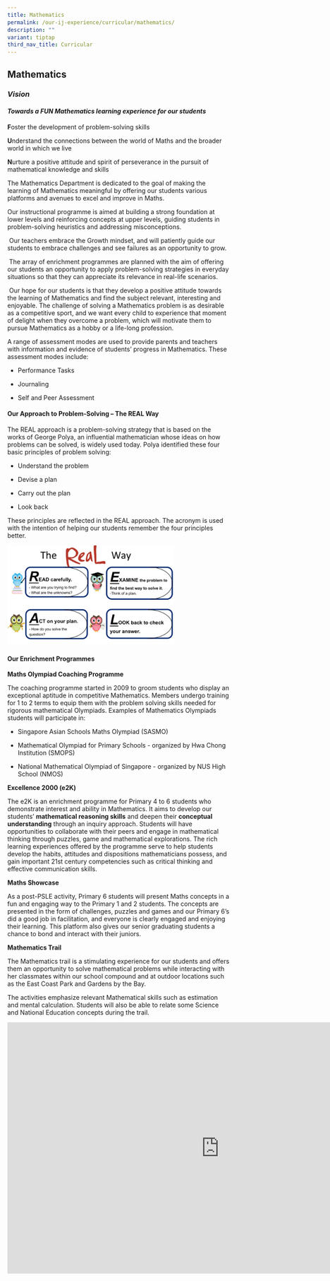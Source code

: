 ```yaml
---
title: Mathematics
permalink: /our-ij-experience/curricular/mathematics/
description: ""
variant: tiptap
third_nav_title: Curricular
---
```

<h2>Mathematics</h2>
<h3><strong><em>Vision</em></strong></h3>
<h4><strong><em>Towards a FUN Mathematics learning experience for our students</em></strong></h4>
<p></p>
<p><strong>F</strong>oster the development of problem-solving skills</p>
<p><strong>U</strong>nderstand the connections between the world of Maths
and the broader world in which we live</p>
<p><strong>N</strong>urture a positive attitude and spirit of perseverance
in the pursuit of mathematical knowledge and skills</p>
<p>The Mathematics Department is dedicated to the goal of making the learning
of Mathematics meaningful by offering our students various platforms and
avenues to excel and improve in Maths.</p>
<p>Our instructional programme is aimed at building a strong foundation at
lower levels and reinforcing concepts at upper levels, guiding students
in problem-solving heuristics and addressing misconceptions.</p>
<p>&nbsp;Our teachers embrace the&nbsp;Growth mindset, and will patiently
guide our students to embrace challenges and see failures as an opportunity
to grow.</p>
<p>&nbsp;The array of enrichment programmes are planned with the aim of offering
our students an opportunity to apply problem-solving strategies in everyday
situations so that they can appreciate its relevance in real-life scenarios.</p>
<p>&nbsp;Our hope for our students is that they develop a positive attitude
towards the learning of Mathematics and find the subject relevant, interesting
and enjoyable. The challenge of solving a Mathematics problem is as desirable
as a competitive sport, and we want every child to experience that moment
of delight when they overcome a problem, which will motivate them to pursue
Mathematics as a hobby or a life-long profession.</p>
<p>A range of assessment modes are used to provide parents and teachers with
information and evidence of students’ progress in Mathematics. These assessment
modes include:</p>
<ul data-tight="true" class="tight">
<li>
<p>Performance Tasks</p>
</li>
<li>
<p>Journaling</p>
</li>
<li>
<p>Self and Peer Assessment</p>
</li>
</ul>
<h4>Our Approach to Problem-Solving – The REAL Way</h4>
<p>The REAL approach is a problem-solving strategy that is based on the works
of George Polya, an influential mathematician whose ideas on how problems
can be solved, is widely used today. Polya identified these four basic
principles of problem solving:</p>
<ul data-tight="true" class="tight">
<li>
<p>Understand the problem</p>
</li>
<li>
<p>Devise a plan</p>
</li>
<li>
<p>Carry out the plan</p>
</li>
<li>
<p>Look back</p>
</li>
</ul>
<p>These principles are reflected in the REAL approach. The acronym is used
with the intention of helping our students remember the four principles
better.</p>
<p></p>
<div class="isomer-image-wrapper">
<img style="width: 75%;" height="auto" width="100%" alt="" src="/images/The_Real_Way.jpg">
</div>
<h4><strong>Our Enrichment Programmes</strong></h4>
<p><strong>Maths Olympiad Coaching Programme</strong>
</p>
<p>The coaching programme started in 2009 to groom students who display an
exceptional aptitude in competitive Mathematics. Members undergo training
for 1 to 2 terms to equip them with the problem solving skills needed for
rigorous mathematical Olympiads. Examples of Mathematics Olympiads students
will participate in:</p>
<ul data-tight="true" class="tight">
<li>
<p>Singapore Asian Schools Maths Olympiad (SASMO)</p>
</li>
<li>
<p>Mathematical Olympiad for Primary Schools - organized by Hwa Chong Institution
(SMOPS)</p>
</li>
<li>
<p>National Mathematical Olympiad of Singapore - organized by NUS High School
(NMOS)</p>
</li>
</ul>
<p><strong>Excellence 2000 (e2K)</strong>
</p>
<p>The e2K is an enrichment programme for Primary 4 to 6 students who demonstrate
interest and ability in Mathematics. It aims to develop our students’&nbsp;<strong>mathematical reasoning skills</strong>&nbsp;and
deepen their&nbsp;<strong>conceptual understanding</strong>&nbsp;through
an inquiry approach. Students will have opportunities to collaborate with
their peers and engage in mathematical thinking through puzzles, game and
mathematical explorations. The rich learning experiences offered by the
programme serve to help students develop the habits, attitudes and dispositions
mathematicians possess, and gain important 21st&nbsp;century competencies
such as critical thinking and effective communication skills.</p>
<p><strong>Maths Showcase</strong>
</p>
<p>As a post-PSLE activity, Primary 6 students will present Maths concepts
in a fun and engaging way to the Primary 1 and 2 students. The concepts
are presented in the form of challenges, puzzles and games and our Primary
6’s did a good job in facilitation, and everyone is clearly engaged and
enjoying their learning. This platform also gives our senior graduating
students a chance to bond and interact with their juniors.</p>
<p><strong>Mathematics Trail</strong>
</p>
<p>The Mathematics trail is a stimulating experience for our students and
offers them an opportunity to solve mathematical problems while interacting
with her classmates within our school compound and at outdoor locations
such as the East Coast Park and Gardens by the Bay.</p>
<p>The activities emphasize relevant Mathematical skills such as estimation
and mental calculation. Students will also be able to relate some Science
and National Education concepts during the trail.</p>
<div class="iframe-wrapper">
<iframe height="569" width="960" allowfullscreen="true" frameborder="0" src="https://docs.google.com/presentation/d/e/2PACX-1vRUFzU3zXANJNPYrezj38fWGZTpEXElJ0xiLEtdONcp8oJ1-zx6lyRF-atEWfRYbufyCgi-oRNVYzQY/embed?start=true&amp;loop=true&amp;delayms=5000"></iframe>
</div>
<p></p>
<p></p>
<p></p>
